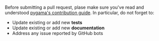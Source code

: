 Before submitting a pull request, plase make sure you've read and understood [pygama's contribution guide](https://legend-exp.github.io/pygama/main/contributing.html). In particular, do not forget to:

* Update existing or add new **tests**
* Update existing or add new **documentation**
* Address any issue reported by GitHub bots
